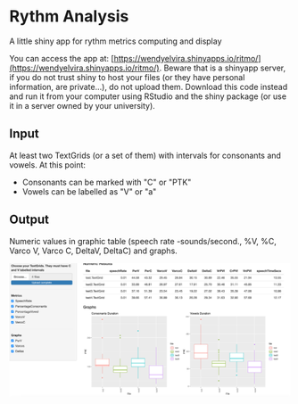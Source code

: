 # Rythm Analysis
 A little shiny app for rythm metrics computing and display
 
You can access the app at: [https://wendyelvira.shinyapps.io/ritmo/](https://wendyelvira.shinyapps.io/ritmo/). Beware that is a shinyapp server, if you do not trust shiny to host your files (or they have personal information, are private...), do not upload them. Download this code instead and run it from your computer using RStudio and the shiny package (or use it in a server owned by your university).
 
 ## Input
 At least two TextGrids (or a set of them) with intervals for consonants and vowels.
 At this point:
 - Consonants can be marked with "C" or "PTK"
 - Vowels can be labelled as "V" or "a"
 
## Output
Numeric values in graphic table  (speech rate -sounds/second., %V, %C, Varco V, Varco C, DeltaV, DeltaC) and graphs.

![image](./testFiles/rythmApp.png)
